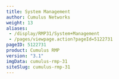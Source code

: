 ```yaml
---
title: System Management
author: Cumulus Networks
weight: 13
aliases:
 - /display/RMP31/System+Management
 - /pages/viewpage.action?pageId=5122731
pageID: 5122731
product: Cumulus RMP
version: "3.1"
imgData: cumulus-rmp-31
siteSlug: cumulus-rmp-31
---
```

